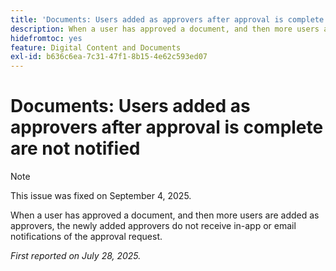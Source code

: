 ```yaml
---
title: 'Documents: Users added as approvers after approval is complete are not notified'
description: When a user has approved a document, and then more users are added as approvers, the newly added approvers do not receive in-app or email notifications of the approval request.
hidefromtoc: yes
feature: Digital Content and Documents
exl-id: b636c6ea-7c31-47f1-8b15-4e62c593ed07
---
```

# Documents: Users added as approvers after approval is complete are not notified

>[!NOTE]
>
>This issue was fixed on September 4, 2025.

When a user has approved a document, and then more users are added as approvers, the newly added approvers do not receive in-app or email notifications of the approval request.

_First reported on July 28, 2025._
